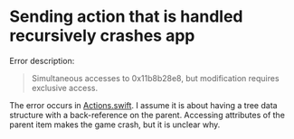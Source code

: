 # Sending action that is handled recursively crashes app

Error description:

> Simultaneous accesses to 0x11b8b28e8, but modification requires exclusive access.

The error occurs in [Actions.swift](https://github.com/fabstu/swift-recursive-actions/blob/main/Sources/RecursiveActions/Actions.swift#L51).
I assume it is about having a tree data structure with a back-reference on the parent. Accessing attributes of the parent item makes the game crash, but it is unclear why.
